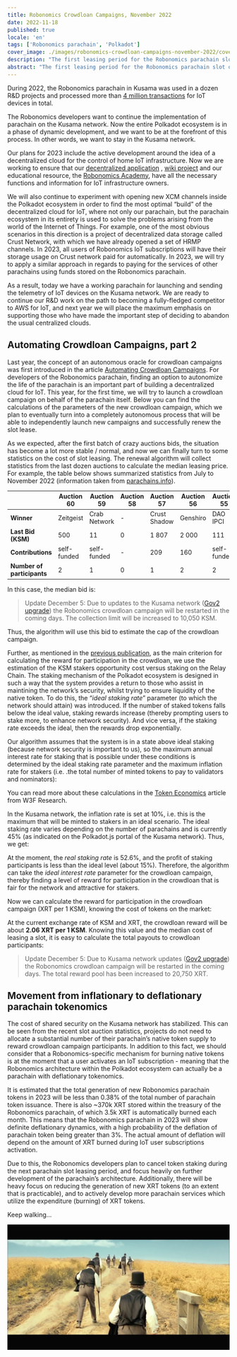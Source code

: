 ```yaml
---
title: Robonomics Crowdloan Campaigns, November 2022
date: 2022-11-18
published: true
locale: 'en'
tags: ['Robonomics parachain', 'Polkadot']
cover_image: ./images/robonomics-crowdloan-campaigns-november-2022/cover.jpg
description: "The first leasing period for the Robonomics parachain slot on the Kusama network is coming to an end. By winning auction #20, we got the opportunity to launch, set up and test the first projects based on Robonomics within the Polkadot ecosystem."
abstract: "The first leasing period for the Robonomics parachain slot on the Kusama network is coming to an end. By winning auction #20, we got the opportunity to launch, set up and test the first projects based on Robonomics within the Polkadot ecosystem."
---
```


During 2022, the Robonomics parachain in Kusama was used in a dozen R&D projects and processed more than [4 million transactions](https://robonomics.subscan.io/) for IoT devices in total.

The Robonomics developers want to continue the implementation of parachain on the Kusama network. Now the entire Polkadot ecosystem is in a phase of dynamic development, and we want to be at the forefront of this process. In other words, we want to stay in the Kusama network.

Our plans for 2023 include the active development around the idea of a decentralized cloud for the control of home IoT infrastructure. Now we are working to ensure that our [decentralized application](https://dapp.robonomics.network/) , [wiki project](https://wiki.robonomics.network/) and our educational resource, the [Robonomics Academy](http://robonomics.academy/), have all the necessary functions and information for IoT infrastructure owners.

We will also continue to experiment with opening new XCM channels inside the Polkadot ecosystem in order to find the most optimal “build” of the decentralized cloud for IoT, where not only our parachain, but the parachain ecosystem in its entirety is used to solve the problems arising from the world of the Internet of Things. For example, one of the most obvious scenarios in this direction is a project of decentralized data storage called Crust Network, with which we have already opened a set of HRMP channels. In 2023, all users of Robonomics IoT subscriptions will have their storage usage on Crust network paid for automatically. In 2023, we will try to apply a similar approach in regards to paying for the services of other parachains using funds stored on the Robonomics parachain.

As a result, today we have a working parachain for launching and sending the telemetry of IoT devices on the Kusama network. We are ready to continue our R&D work on the path to becoming a fully-fledged competitor to AWS for IoT, and next year we will place the maximum emphasis on supporting those who have made the important step of deciding to abandon the usual centralized clouds.


## Automating Crowdloan Campaigns, part 2

Last year, the concept of an autonomous oracle for crowdloan campaigns was first introduced in the article [Automating Crowdloan Campaigns](https://robonomics.network/blog/automating-kusama-crowdloan-campaigns/). For developers of the Robonomics parachain, finding an option to autonomize the life of the parachain is an important part of building a decentralized cloud for IoT. This year, for the first time, we will try to launch a crowdloan campaign on behalf of the parachain itself. Below you can find the calculations of the parameters of the new crowdloan campaign, which we plan to eventually turn into a completely autonomous process that will be able to independently launch new campaigns and successfully renew the slot lease.

As we expected, after the first batch of crazy auctions bids, the situation has become a lot more stable / normal, and now we can finally turn to some statistics on the cost of slot leasing. The renewal algorithm will collect statistics from the last dozen auctions to calculate the median leasing price. For example, the table below shows summarized statistics from July to November 2022 (information taken from [parachains.info](https://parachains.info/auctions/)).

<div class="big-table">

  |                              | Auction 60   | Auction 59     | Auction 58 | Auction 57   | Auction 56 | Auction 55   | Auction 54      | Auction 53   | Auction 52   | Auction 51 | Auction 50  | Auction 49      | Auction 48    | 
  |------------------------------|--------------|----------------|------------|--------------|------------|--------------|-----------------|--------------|--------------|------------|-------------|-----------------|---------------|                                            
  | **Winner**                   | Zeitgeist    | Crab Network   | -          | Crust Shadow | Genshiro   | DAO IPCI     | Parathread 2223 | Quartz       | Bit.Country  | Snow       | Subsocial   | Parathread 2130 | GM Parachain  |
  | **Last Bid (KSM)**           | 500          | 11             | 0          | 1 807        | 2 000      | 111          | 1 001           | 1 005        | 3 500        | 13 926     | 1 001       | 1 131           | 5 014         |
  | **Contributions**            | self-funded  | self-funded    | -          | 209          | 160        | self-funded  | self-funded     | self-funded  | self-funded  | 782        | self-funded | self-funded     | 738           |
  | **Number of participants**   | 2            | 1              | 0          | 1            | 2          | 2            | 2               | 2            | 2            | 1          | 1           | 1               | 1             |

</div>

In this case, the median bid is:

<div class="formula" v-katex="'B_{\{med}}=1005 \{~KSM}'"></div>

> Update December 5: Due to updates to the Kusama network ([Gov2 upgrade](https://twitter.com/nachortti/status/1588203599129190403)) the Robonomics crowdloan campaign will be restarted in the coming days. The collection limit will be increased to 10,050 KSM.

Thus, the algorithm will use this bid to estimate the cap of the crowdloan campaign.

Further, as mentioned in the [previous publication](https://robonomics.network/blog/automating-kusama-crowdloan-campaigns/), as the main criterion for calculating the reward for participation in the crowdloan, we use the estimation of the KSM stakers opportunity cost versus staking on the Relay Chain. The staking mechanism of the Polkadot ecosystem is designed in such a way that the system provides a return to those who assist in maintining the network’s security, whilst trying to ensure liquidity of the native token. To do this, the “*ideal staking rate*” parameter (to which the network should attain) was introduced. If the number of staked tokens falls below the ideal value, staking rewards increase (thereby prompting users to stake more, to enhance network security). And vice versa, if the staking rate exceeds the ideal, then the rewards drop exponentially.

Our algorithm assumes that the system is in a state above ideal staking (because network security is important to us), so the maximum annual interest rate for staking that is possible under these conditions is determined by the ideal staking rate parameter and the maximum inflation rate for stakers (i.e. .the total number of minted tokens to pay to validators and nominators):

<div class="formula" v-katex="'i_{\{ideal}}=I_{\{NPoS}}/x_{\{ideal}}'"></div>

You can read more about these calculations in the [Token Economics](https://research.web3.foundation/en/latest/polkadot/overview/2-token-economics.html) article from W3F Research.

In the Kusama network, the inflation rate is set at 10%, i.e. this is the maximum that will be minted to stakers in an ideal scenario. The ideal staking rate varies depending on the number of parachains and is currently 45% (as indicated on the Polkadot.js portal of the Kusama network). Thus, we get:

<div class="formula" v-katex="'i_{\\text{ideal}}=0.1/0.45\\cdot100\\%=22.22\\%'"/>

At the moment, the *real staking rate* is 52.6%, and the profit of staking participants is less than the ideal level (about 15%). Therefore, the algorithm can take the *ideal interest rate* parameter for the crowdloan campaign, thereby finding a level of reward for participation in the crowdloan that is fair for the network and attractive for stakers.

Now we can calculate the reward for participation in the crowdloan campaign (XRT per 1 KSM), knowing the cost of tokens on the market:

<div class="formula" v-katex="'R_{\\text{perKSM}}=\\frac{1\\cdot \\$_{\\text{KSM}}\\cdot i_{\\text{ideal}}}{\\$_{\\text{XRT}}}'"></div>

At the current exchange rate of KSM and XRT, the crowdloan reward will be about **2.06 XRT per 1 KSM**. Knowing this value and the median cost of leasing a slot, it is easy to calculate the total payouts to crowdloan participants:

<div class="formula" v-katex="'R_{\\text{total}}=B_{\\text{med}}\\cdot R_{\\text{perKSM}} = 2075.03 ~\\text{XRT}\n\n'"></div>

> Update December 5: Due to Kusama network updates ([Gov2 upgrade](https://twitter.com/nachortti/status/1588203599129190403)) the Robonomics crowdloan campaign will be restarted in the coming days. The total reward pool has been increased to 20,750 XRT.

## Movement from inflationary to deflationary parachain tokenomics

The cost of shared security on the Kusama network has stabilized. This can be seen from the recent slot auction statistics, projects do not need to allocate a substantial number of their parachain’s native token supply to reward crowdloan campaign participants. In addition to this fact, we should consider that a Robonomics-specific mechanism for burning native tokens is at the moment that a user activates an IoT subscription - meaning that the Robonomics architecture within the Polkadot ecosystem can actually be a parachain with deflationary tokenomics.

It is estimated that the total generation of new Robonomics parachain tokens in 2023 will be less than 0.38% of the total number of parachain token issuance. There is also ~370k XRT stored within the treasury of the Robonomics parachain, of which 3.5k XRT is automatically burned each month. This means that the Robonomics parachain in 2023 will show definite deflationary dynamics, with a high probability of the deflation of parachain token being greater than 3%. The actual amount of deflation will depend on the amount of XRT burned during IoT user subscriptions activation.

Due to this, the Robonomics developers plan to cancel token staking during the next parachain slot leasing period, and focus heavily on further development of the parachain’s architecture. Additionally, there will be heavy focus on reducing the generation of new XRT tokens (to an extent that is practicable), and to actively develop more parachain services which utilize the expenditure (burning) of XRT tokens.

Keep walking…

![](./images/robonomics-crowdloan-campaigns-november-2022/keep-walking.png)

